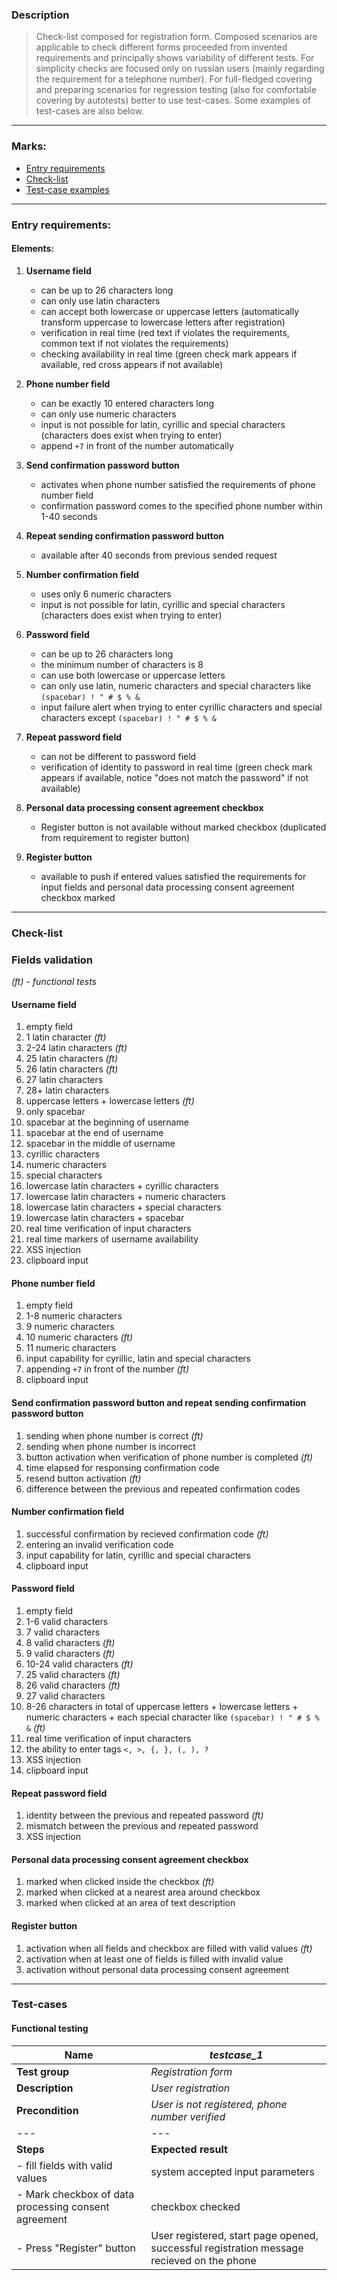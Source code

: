 ### Description 
> Check-list composed for registration form. 
Composed scenarios are applicable to check different forms proceeded from invented requirements and principally shows variability of different tests.
For simplicity checks are focused only on russian users (mainly regarding the requirement for a telephone number).
For full-fledged covering and preparing scenarios for regression testing (also for comfortable covering by autotests) better to use test-cases. 
Some examples of test-cases are also below. 
---
### Marks:
- [Entry requirements](#entryrequirements)
- [Check-list](#checklist)
- [Test-case examples](#testcases)

---
### Entry requirements:<a name="entryrequirements"></a>

#### Elements:
1. **Username field**
    - can be up to 26 characters long
    - can only use latin characters
    - can accept both lowercase or uppercase letters (automatically transform uppercase to lowercase letters after registration)
    - verification in real time (red text if violates the requirements, common text if not violates the requirements)
    - checking availability in real time (green check mark appears if available, red cross appears if not available)

2. **Phone number field**
    - can be exactly 10 entered characters long
    - can only use numeric characters
    - input is not possible for latin, cyrillic and special characters (characters does exist when trying to enter)
    - append `+7` in front of the number automatically 

3. **Send confirmation password button** 
    - activates when phone number satisfied the requirements of phone number field
    - confirmation password comes to the specified phone number within 1-40 seconds

4. **Repeat sending confirmation password button**
    - available after 40 seconds from previous sended request

5. **Number confirmation field**
    - uses only 6 numeric characters
    - input is not possible for latin, cyrillic and special characters (characters does exist when trying to enter)
   
6.  **Password field**
    - can be up to 26 characters long
    - the minimum number of characters is 8
    - can use both lowercase or uppercase letters
    - can only use latin, numeric characters and special characters like `(spacebar) ! " # $ % &` 
    - input failure alert when trying to enter cyrillic characters and special characters except `(spacebar) ! " # $ % &`
7. **Repeat password field**
    - can not be different to password field
    - verification of identity to password in real time (green check mark appears if available, notice "does not match the password" if not available) 

8. **Personal data processing consent agreement checkbox**
    - Register button is not available without marked checkbox (duplicated from requirement to register button)

9. **Register button**
    - available to push if entered values satisfied the requirements for input fields and personal data processing consent agreement checkbox marked


---
### Check-list<a name="checklist"></a>
### Fields validation
*(ft) - functional tests*

#### Username field
1. empty field
2. 1 latin character *(ft)*
3. 2-24 latin characters *(ft)*
4. 25 latin characters *(ft)*
5. 26 latin characters *(ft)*
6. 27 latin characters
7. 28+ latin characters
8. uppercase letters + lowercase letters *(ft)*
9. only spacebar
10. spacebar at the beginning of username
11. spacebar at the end of username
12. spacebar in the middle of username
13. cyrillic characters
14. numeric characters
15. special characters
16. lowercase latin characters + cyrillic characters
17. lowercase latin characters + numeric characters
18. lowercase latin characters + special characters
19. lowercase latin characters + spacebar
20. real time verification of input characters
21. real time markers of username availability
22. XSS injection
23. clipboard input

#### Phone number field
1. empty field
2. 1-8 numeric characters
3. 9 numeric characters
4. 10 numeric characters *(ft)*
5. 11 numeric characters
6. input capability for cyrillic, latin and special characters
7. appending `+7` in front of the number *(ft)*
8. clipboard input

#### Send confirmation password button and repeat sending confirmation password button
1. sending when phone number is correct *(ft)*
2. sending when phone number is incorrect
3. button activation when verification of phone number is completed *(ft)*
4. time elapsed for responsing confirmation code
5. resend button activation *(ft)*
6. difference between the previous and repeated confirmation codes

#### Number confirmation field
1. successful confirmation by recieved confirmation code *(ft)*
2. entering an invalid verification code
3. input capability for latin, cyrillic and special characters
4. clipboard input

#### Password field
1. empty field
2. 1-6 valid characters 
3. 7 valid characters 
4. 8 valid characters *(ft)*
5. 9 valid characters *(ft)*
6. 10-24 valid characters *(ft)*
7. 25 valid characters *(ft)*
8. 26 valid characters *(ft)*
9. 27 valid characters
10. 8-26 characters in total of uppercase letters + lowercase letters + numeric characters + each special character like `(spacebar) ! " # $ % &` *(ft)*
11. real time verification of input characters
12. the ability to enter tags `<, >, {, }, (, ), ?`
13. XSS injection
14. clipboard input

#### Repeat password field
1. identity between the previous and repeated password *(ft)*
2. mismatch between the previous and repeated password
3. XSS injection

#### Personal data processing consent agreement checkbox
1. marked when clicked inside the checkbox *(ft)*
2. marked when clicked at a nearest area around checkbox
3. marked when clicked at an area of text description

#### Register button
1. activation when all fields and checkbox are filled with valid values *(ft)*
2. activation when at least one of fields is filled with invalid value
3. activation without personal data processing consent agreement 


---
### Test-cases<a  name="testcases"></a>

#### Functional testing
|**Name**|*testcase_1*|
|---|---|
|**Test group**|*Registration form*|
|**Description**|*User registration*|
|**Precondition**|*User is not registered, phone number verified*|
|---|---|
|**Steps**|**Expected result**|
|- fill fields with valid values|system accepted input parameters|
|- Mark checkbox of data processing consent agreement|checkbox checked|
|- Press "Register" button|User registered, start page opened, successful registration message recieved on the phone|

